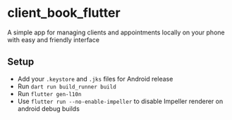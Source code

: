 # client_book_flutter

A simple app for managing clients and appointments locally on your phone with easy and friendly interface

## Setup

- Add your ```.keystore``` and ```.jks``` files for Android release
- Run ```dart run build_runner build```
- Run ```flutter gen-l10n```
- Use ```flutter run --no-enable-impeller``` to disable Impeller renderer on android debug builds
